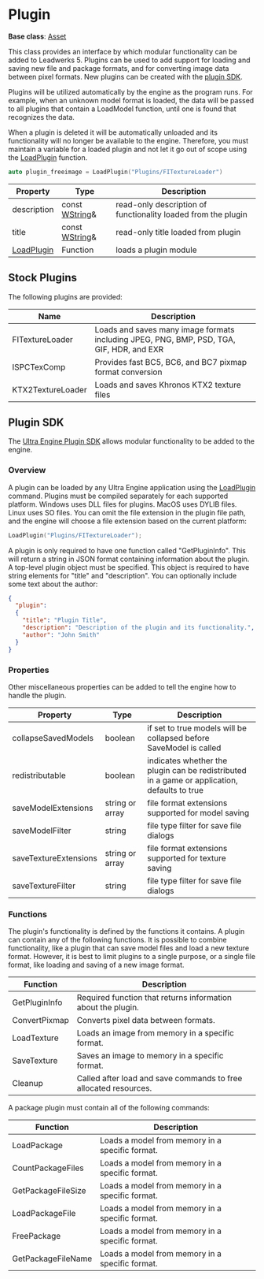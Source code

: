 # Plugin

**Base class**: [Asset](Asset.md)

This class provides an interface by which modular functionality can be added to Leadwerks 5. Plugins can be used to add support for loading and saving new file and package formats, and for converting image data between pixel formats. New plugins can be created with the [plugin SDK](PluginSDK.md).

Plugins will be utilized automatically by the engine as the program runs. For example, when an unknown model format is loaded, the data will be passed to all plugins that contain a LoadModel function, until one is found that recognizes the data.

When a plugin is deleted it will be automatically unloaded and its functionality will no longer be available to the engine. Therefore, you must maintain a variable for a loaded plugin and not let it go out of scope using the [LoadPlugin](LoadPlugin.md) function.

```c++
auto plugin_freeimage = LoadPlugin("Plugins/FITextureLoader")
```

| Property | Type | Description |
| ----- | ----- | ----- |
| description | const [WString](WString.md)& | read-only description of functionality loaded from the plugin |
| title | const [WString](WString.md)& | read-only title loaded from plugin |
| [LoadPlugin](LoadPlugin.md) | Function | loads a plugin module |

## Stock Plugins

The following plugins are provided:

| Name | Description |
|---|---|
| FITextureLoader | Loads and saves many image formats including JPEG, PNG, BMP, PSD, TGA, GIF, HDR, and EXR |
| ISPCTexComp | Provides fast BC5, BC6, and BC7 pixmap format conversion |
| KTX2TextureLoader | Loads and saves Khronos KTX2 texture files |

## Plugin SDK

The [Ultra Engine Plugin SDK](https://github.com/UltraEngine/PluginSDK) allows modular functionality to be added to the engine.

### Overview

A plugin can be loaded by any Ultra Engine application using the [LoadPlugin](LoadPlugin.md) command. Plugins must be compiled separately for each supported platform.
Windows uses DLL files for plugins. MacOS uses DYLIB files. Linux uses SO files. You can omit the file extension in the plugin file path, and the engine will choose a file extension based on the current platform:

```c++
LoadPlugin("Plugins/FITextureLoader");
```

A plugin is only required to have one function called "GetPluginInfo". This will return a string in JSON format containing information about the plugin. A top-level plugin object must be specified. This object is required to have string elements for "title" and "description". You can optionally include some text about the author:

```json
{
  "plugin":
  {
    "title": "Plugin Title",
    "description": "Description of the plugin and its functionality.",
    "author": "John Smith"
  }
}
```

### Properties

Other miscellaneous properties can be added to tell the engine how to handle the plugin.

| Property | Type | Description |
| ----- | ----- | ----- |
| collapseSavedModels | boolean | if set to true models will be collapsed before SaveModel is called |
| redistributable | boolean | indicates whether the plugin can be redistributed in a game or application, defaults to true |
| saveModelExtensions | string or array | file format extensions supported for model saving |
| saveModelFilter | string | file type filter for save file dialogs |
| saveTextureExtensions | string or array | file format extensions supported for texture saving |
| saveTextureFilter | string | file type filter for save file dialogs |

### Functions

The plugin's functionality is defined by the functions it contains. A plugin can contain any of the following functions. It is possible to combine functionality, like a plugin that
can save model files and load a new texture format. However, it is best to limit plugins to a single purpose, or a single file format, like loading and saving of a new image format.

| Function | Description |
| ---- | ---- |
| GetPluginInfo | Required function that returns information about the plugin. |
| ConvertPixmap | Converts pixel data between formats. |
| LoadTexture | Loads an image from memory in a specific format. |
| SaveTexture | Saves an image to memory in a specific format. |
| Cleanup | Called after load and save commands to free allocated resources. |

A package plugin must contain all of the following commands:

| Function | Description |
| ---- | ---- |
| LoadPackage | Loads a model from memory in a specific format. |
| CountPackageFiles | Loads a model from memory in a specific format. |
| GetPackageFileSize | Loads a model from memory in a specific format. |
| LoadPackageFile | Loads a model from memory in a specific format. |
| FreePackage | Loads a model from memory in a specific format. |
| GetPackageFileName | Loads a model from memory in a specific format. |
